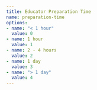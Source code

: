 ```yaml
---
title: Educator Preparation Time
name: preparation-time
options:
- name: "< 1 hour"
  value: 0
- name: 1 hour
  value: 1
- name: 2 - 4 hours
  value: 2
- name: 1 day
  value: 3
- name: "> 1 day"
  value: 4
---
```


